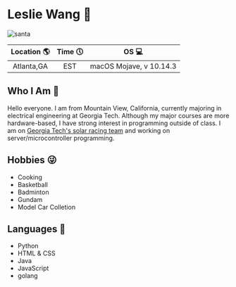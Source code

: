 # Leslie Wang :koala:

![santa](https://i.pinimg.com/564x/52/4c/20/524c2046bef42cf7cbde1cdbc562d675.jpg)

|Location :earth_americas:|Time :clock5:|OS :computer:|
|:--:|:--:|:--:|
|Atlanta,GA|EST|macOS Mojave, v 10.14.3|
   

Who I Am :ghost:            
---
Hello everyone. I am from Mountain View, California, currently majoring in  electrical engineering at Georgia Tech. 
Although my major courses are more hardware-based, I have strong interest in programming outside of class. I am on 
[Georgia Tech's solar racing team][1] and working on server/microcontroller programming.


[1]: http://solarracing.gatech.edu/  "solar racing"

Hobbies :stuck_out_tongue_winking_eye:
---
* Cooking
* Basketball
* Badminton
* Gundam
* Model Car Colletion

Languages :checkered_flag:
---
* Python
* HTML & CSS
* Java
* JavaScript
* golang

